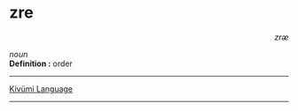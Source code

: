 
# zre

<div align="right"><i>zræ</i></div>

*noun*  
**Definition :** order  

---

[Kivümi Language](../README.md)

---
